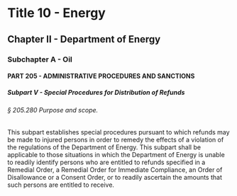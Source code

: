 
# Title 10 - Energy
## Chapter II - Department of Energy
### Subchapter A - Oil
#### PART 205 - ADMINISTRATIVE PROCEDURES AND SANCTIONS
##### Subpart V - Special Procedures for Distribution of Refunds
###### § 205.280 Purpose and scope.

This subpart establishes special procedures pursuant to which refunds may be made to injured persons in order to remedy the effects of a violation of the regulations of the Department of Energy. This subpart shall be applicable to those situations in which the Department of Energy is unable to readily identify persons who are entitled to refunds specified in a Remedial Order, a Remedial Order for Immediate Compliance, an Order of Disallowance or a Consent Order, or to readily ascertain the amounts that such persons are entitled to receive.
